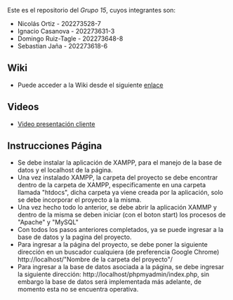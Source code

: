 Este es el repositorio del *Grupo 15*, cuyos integrantes son:

* Nicolás Ortiz - 202273528-7
* Ignacio Casanova - 202273631-3
* Domingo Ruiz-Tagle - 202273648-8
* Sebastian Jaña - 202273618-6

## Wiki
* Puede acceder a la Wiki desde el siguiente [enlace](https://github.com/xDoRuTa/GRUPO15-2025-PROYINF/wiki)

## Videos
* [Video presentación cliente](https://aula.usm.cl/mod/resource/view.php?id=6322574)

## Instrucciones Página

* Se debe instalar la aplicación de XAMPP, para el manejo de la base de datos y el localhost de la página.
* Una vez instalado XAMPP, la carpeta del proyecto se debe encontrar dentro de la carpeta de XAMPP, especificamente en una carpeta llamada "htdocs", dicha carpeta ya viene creada por la aplicación, solo se debe incorporar el proyecto a la misma.
* Una vez hecho todo lo anterior, se debe abrir la aplicación XAMMP y dentro de la misma se deben iniciar (con el boton start) los procesos de "Apache" y "MySQL"
* Con todos los pasos anteriores completados, ya se puede ingresar a la base de datos y la pagina del proyecto.
* Para ingresar a la página del proyecto, se debe poner la siguiente dirección en un buscador cualquiera (de preferencia Google Chrome) http://localhost/"Nombre de la carpeta del proyecto"/
* Para ingresar a la base de datos asociada a la página, se debe ingresar la siguiente dirección:
    http://localhost/phpmyadmin/index.php, sin embargo la base de datos será implementada más adelante, de momento esta no se encuentra operativa.

